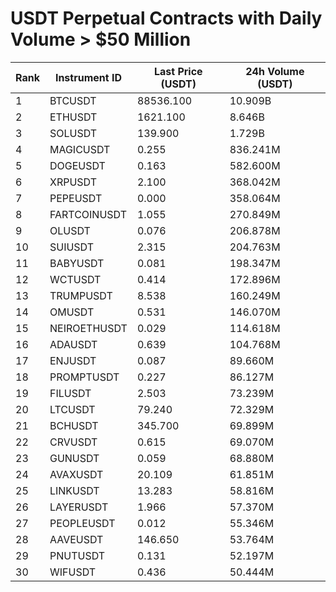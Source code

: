 # USDT Perpetual Contracts with Daily Volume > $50 Million

| Rank | Instrument ID | Last Price (USDT) | 24h Volume (USDT) |
|------|---------------|-------------------|-------------------|
| 1 | BTCUSDT | 88536.100 | 10.909B |
| 2 | ETHUSDT | 1621.100 | 8.646B |
| 3 | SOLUSDT | 139.900 | 1.729B |
| 4 | MAGICUSDT | 0.255 | 836.241M |
| 5 | DOGEUSDT | 0.163 | 582.600M |
| 6 | XRPUSDT | 2.100 | 368.042M |
| 7 | PEPEUSDT | 0.000 | 358.064M |
| 8 | FARTCOINUSDT | 1.055 | 270.849M |
| 9 | OLUSDT | 0.076 | 206.878M |
| 10 | SUIUSDT | 2.315 | 204.763M |
| 11 | BABYUSDT | 0.081 | 198.347M |
| 12 | WCTUSDT | 0.414 | 172.896M |
| 13 | TRUMPUSDT | 8.538 | 160.249M |
| 14 | OMUSDT | 0.531 | 146.070M |
| 15 | NEIROETHUSDT | 0.029 | 114.618M |
| 16 | ADAUSDT | 0.639 | 104.768M |
| 17 | ENJUSDT | 0.087 | 89.660M |
| 18 | PROMPTUSDT | 0.227 | 86.127M |
| 19 | FILUSDT | 2.503 | 73.239M |
| 20 | LTCUSDT | 79.240 | 72.329M |
| 21 | BCHUSDT | 345.700 | 69.899M |
| 22 | CRVUSDT | 0.615 | 69.070M |
| 23 | GUNUSDT | 0.059 | 68.880M |
| 24 | AVAXUSDT | 20.109 | 61.851M |
| 25 | LINKUSDT | 13.283 | 58.816M |
| 26 | LAYERUSDT | 1.966 | 57.370M |
| 27 | PEOPLEUSDT | 0.012 | 55.346M |
| 28 | AAVEUSDT | 146.650 | 53.764M |
| 29 | PNUTUSDT | 0.131 | 52.197M |
| 30 | WIFUSDT | 0.436 | 50.444M |

